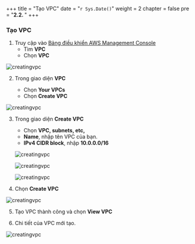 +++
title = "Tạo VPC"
date = "`r Sys.Date()`"
weight = 2
chapter = false
pre = "<b>2.2. </b>"
+++

### Tạo VPC
1. Truy cập vào [Bảng điều khiển AWS Management Console](https://aws.amazon.com/premiumsupport/knowledge-center/sign-in-console/)
   - Tìm **VPC**
   - Chọn **VPC**

![creatingvpc](/Deploying-a-Multi-Model-and-Multi-RAG-Powered-Chatbot-Using-AWS-CDK-on-AWS/images/2-preparation-steps/2-creatingvpc/001-2-creatingvpc.png?width=90pc)

2. Trong giao diện **VPC**

   - Chọn **Your VPCs**
   - Chọn **Create VPC**

![creatingvpc](/Deploying-a-Multi-Model-and-Multi-RAG-Powered-Chatbot-Using-AWS-CDK-on-AWS/images/2-preparation-steps/2-creatingvpc/002-2-creatingvpc.png?width=90pc)

3. Trong giao diện **Create VPC**
   - Chọn **VPC, subnets, etc,**
   - **Name**, nhập tên VPC của bạn.
   - **IPv4 CIDR block**, nhập **10.0.0.0/16**

    ![creatingvpc](/Deploying-a-Multi-Model-and-Multi-RAG-Powered-Chatbot-Using-AWS-CDK-on-AWS/images/2-preparation-steps/2-creatingvpc/003-2-creatingvpc.png?width=90pc)

    ![creatingvpc](/Deploying-a-Multi-Model-and-Multi-RAG-Powered-Chatbot-Using-AWS-CDK-on-AWS/images/2-preparation-steps/2-creatingvpc/004-2-creatingvpc.png?width=90pc)

    ![creatingvpc](/Deploying-a-Multi-Model-and-Multi-RAG-Powered-Chatbot-Using-AWS-CDK-on-AWS/images/2-preparation-steps/2-creatingvpc/005-2-creatingvpc.png?width=90pc)

4. Chọn **Create VPC**

![creatingvpc](/Deploying-a-Multi-Model-and-Multi-RAG-Powered-Chatbot-Using-AWS-CDK-on-AWS/images/2-preparation-steps/2-creatingvpc/006-2-creatingvpc.png?width=90pc)

5. Tạo VPC thành công và chọn **View VPC**

6. Chi tiết của VPC mới tạo.

![creatingvpc](/Deploying-a-Multi-Model-and-Multi-RAG-Powered-Chatbot-Using-AWS-CDK-on-AWS/images/2-preparation-steps/2-creatingvpc/007-2-creatingvpc.png?width=90pc)
